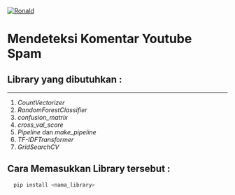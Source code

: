 <p align="justify">
  <a href="https://github.com/ronaldj220/detecting-comment-youtube-spam">
    <img src="https://img.shields.io/github/Github/ronaldj220/detecting-comment-youtube-spam" alt="Ronald" />
  </a>
</p>

# Mendeteksi Komentar Youtube Spam

## Library yang dibutuhkan : 

---

1. _CountVectorizer_
2. _RandomForestClassifier_
3. _confusion_matrix_
4. _cross_val_score_
5. _Pipeline_ dan _make_pipeline_
6. _TF-IDFTransformer_
7. _GridSearchCV_

## Cara Memasukkan Library tersebut :

```bash
  pip install <nama_library>
```
